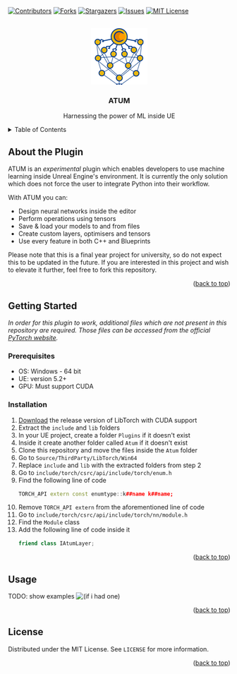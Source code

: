 <div id="top"></div>

[![Contributors][contributors-shield]][contributors-url]
[![Forks][forks-shield]][forks-url]
[![Stargazers][stars-shield]][stars-url]
[![Issues][issues-shield]][issues-url]
[![MIT License][license-shield]][license-url]

<br />
<div align="center">
  <a href="https://github.com/UE-ATUM/Plugin">
    <img src="Resources/Icon128.png" alt="Logo" width="128" height="128">
  </a>

<h3 align="center">ATUM</h3>
  <p align="center">Harnessing the power of ML inside UE</p>
</div>

<details>
  <summary>Table of Contents</summary>
  <ol>
    <li>
      <a href="#about-the-plugin">About the Plugin</a>
    </li>
    <li>
      <a href="#getting-started">Getting Started</a>
      <ul>
        <li><a href="#prerequisites">Prerequisites</a></li>
        <li><a href="#installation">Installation</a></li>
      </ul>
    </li>
    <li><a href="#usage">Usage</a></li>
    <li><a href="#license">License</a></li>
  </ol>
</details>

<div id="about-the-plugin"></div>

## About the Plugin

ATUM is an _experimental_ plugin which enables developers to use machine learning inside Unreal Engine's environment.
It is currently the only solution which does not force the user to integrate Python into their workflow.

With ATUM you can:
* Design neural networks inside the editor
* Perform operations using tensors
* Save & load your models to and from files
* Create custom layers, optimisers and tensors
* Use every feature in both C++ and Blueprints

Please note that this is a final year project for university, so do not expect this to be updated in the future.
If you are interested in this project and wish to elevate it further, feel free to fork this repository.

<p align="right">(<a href="#top">back to top</a>)</p>

<div id="getting-started"></div>

## Getting Started

_In order for this plugin to work, additional files which are not present in this repository are required._
_Those files can be accessed from the official [PyTorch website](https://pytorch.org/get-started/locally/)._

<div id="prerequisites"></div>

### Prerequisites

* OS: Windows - 64 bit
* UE: version 5.2+
* GPU: Must support CUDA

<div id="installation"></div>

### Installation

1. [Download](https://pytorch.org/get-started/locally/) the release version of LibTorch with CUDA support
2. Extract the `include` and `lib` folders
3. In your UE project, create a folder `Plugins` if it doesn't exist
4. Inside it create another folder called `Atum` if it doesn't exist
5. Clone this repository and move the files inside the `Atum` folder
6. Go to `Source/ThirdParty/LibTorch/Win64`
7. Replace `include` and `lib` with the extracted folders from step 2
8. Go to `include/torch/csrc/api/include/torch/enum.h`
9. Find the following line of code
    ```c++
    TORCH_API extern const enumtype::k##name k##name;
    ```
10. Remove `TORCH_API extern` from the aforementioned line of code
11. Go to `include/torch/csrc/api/include/torch/nn/module.h`
12. Find the `Module` class
13. Add the following line of code inside it
    ```c++
    friend class IAtumLayer;
    ```

<p align="right">(<a href="#top">back to top</a>)</p>

<div id="usage"></div>

## Usage

TODO: show examples ![(if i had one)](https://img-9gag-fun.9cache.com/photo/aZr6oAW_700bwp.webp)

<p align="right">(<a href="#top">back to top</a>)</p>

<div id="license"></div>

## License

Distributed under the MIT License. See `LICENSE` for more information.

<p align="right">(<a href="#top">back to top</a>)</p>

[contributors-shield]: https://img.shields.io/github/contributors/UE-ATUM/Plugin.svg?style=for-the-badge
[contributors-url]: https://github.com/UE-ATUM/Plugin/graphs/contributors
[forks-shield]: https://img.shields.io/github/forks/UE-ATUM/Plugin.svg?style=for-the-badge
[forks-url]: https://github.com/UE-ATUM/Plugin/network/members
[stars-shield]: https://img.shields.io/github/stars/UE-ATUM/Plugin.svg?style=for-the-badge
[stars-url]: https://github.com/UE-ATUM/Plugin/stargazers
[issues-shield]: https://img.shields.io/github/issues/UE-ATUM/Plugin.svg?style=for-the-badge
[issues-url]: https://github.com/UE-ATUM/Plugin/issues
[license-shield]: https://img.shields.io/github/license/UE-ATUM/Plugin.svg?style=for-the-badge
[license-url]: https://github.com/UE-ATUM/Plugin/blob/master/LICENSE
